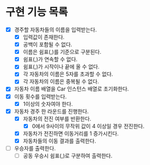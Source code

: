 # 구현 기능 목록

- [x] 경주할 자동차들의 이름을 입력받는다.
  - [x] 입력값이 존재한다.
  - [x] 공백이 포함될 수 없다.
  - [x] 이름은 쉼표(,)를 기준으로 구분된다.
  - [x] 쉼표(,)가 연속할 수 없다.
  - [x] 쉼표(,)가 시작이나 끝에 올 수 없다.
  - [x] 각 자동차의 이름은 5자를 초과할 수 없다.
  - [x] 각 자동차의 이름은 중복될 수 없다. 
- [x] 자동차 이름 배열을 Car 인스턴스 배열로 초기화한다.
- [x] 이동 횟수를 입력받는다.
  - [x] 1이상의 숫자여야 한다.
- [x] 자동차 경주 한 라운드를 진행한다.
  - [x] 자동차의 전진 여부를 반환한다.
    - [x] 0에서 9사이의 무작위 값이 4 이상일 경우 전진한다.
  - [x] 자동차가 전진하면 이동거리를 1 증가시킨다.
  - [x] 자동차들의 이동 결과를 출력한다.
- [ ] 우승자를 출력한다.
  - [ ] 공동 우승시 쉼표(,)로 구분하여 출력한다.
